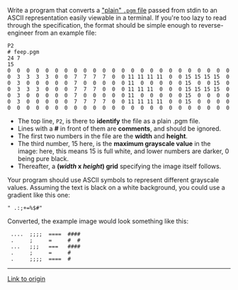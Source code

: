 Write a program that converts a ["plain" `.pgm` file](http://netpbm.sourceforge.net/doc/pgm.html) passed from stdin to an ASCII representation easily viewable in a terminal. If you're too lazy to read through the specification, the format should be simple enough to reverse-engineer from an example file:

    P2
    # feep.pgm
    24 7
    15
    0  0  0  0  0  0  0  0  0  0  0  0  0  0  0  0  0  0  0  0  0  0  0  0
    0  3  3  3  3  0  0  7  7  7  7  0  0 11 11 11 11  0  0 15 15 15 15  0
    0  3  0  0  0  0  0  7  0  0  0  0  0 11  0  0  0  0  0 15  0  0 15  0
    0  3  3  3  0  0  0  7  7  7  0  0  0 11 11 11  0  0  0 15 15 15 15  0
    0  3  0  0  0  0  0  7  0  0  0  0  0 11  0  0  0  0  0 15  0  0  0  0
    0  3  0  0  0  0  0  7  7  7  7  0  0 11 11 11 11  0  0 15  0  0  0  0
    0  0  0  0  0  0  0  0  0  0  0  0  0  0  0  0  0  0  0  0  0  0  0  0

* The top line, `P2`, is there to **identify** the file as a plain .pgm file.
* Lines with a **#** in front of them are **comments**, and should be ignored.
* The first two numbers in the file are the **width** and **height**.
* The third number, 15 here, is the **maximum grayscale value** in the image: here, this means 15 is full white, and lower numbers are darker, 0 being pure black.
* Thereafter, a **(*width* x *height*) grid** specifying the image itself follows.

Your program should use ASCII symbols to represent different grayscale values. Assuming the text is black on a white background, you could use a gradient like this one:

    " .:;+=%$#"

Converted, the example image would look something like this:

                            
     ....  ;;;;  ====  #### 
     .     ;     =     #  # 
     ...   ;;;   ===   #### 
     .     ;     =     #    
     .     ;;;;  ====  #

---

[Link to origin](https://www.reddit.com/r/dailyprogrammer/wvcv9)